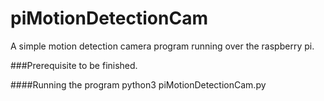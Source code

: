 piMotionDetectionCam
====================

A simple motion detection camera program running over the raspberry pi.

###Prerequisite
to be finished.

####Running the program
    python3 piMotionDetectionCam.py
